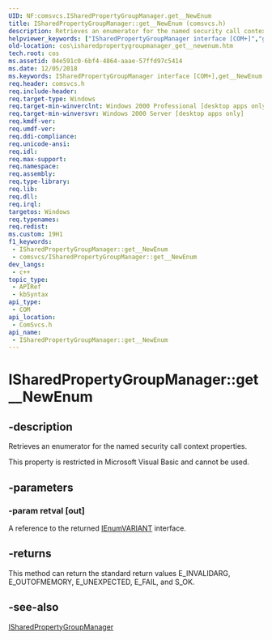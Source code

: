 ```yaml
---
UID: NF:comsvcs.ISharedPropertyGroupManager.get__NewEnum
title: ISharedPropertyGroupManager::get__NewEnum (comsvcs.h)
description: Retrieves an enumerator for the named security call context properties.
helpviewer_keywords: ["ISharedPropertyGroupManager interface [COM+]","get__NewEnum method","ISharedPropertyGroupManager.get__NewEnum","ISharedPropertyGroupManager::get__NewEnum","_cos_ISharedPropertyGroupManager_get__NewEnum","comsvcs/ISharedPropertyGroupManager::get__NewEnum","cos.isharedpropertygroupmanager_get__newenum","get__NewEnum","get__NewEnum method [COM+]","get__NewEnum method [COM+]","ISharedPropertyGroupManager interface"]
old-location: cos\isharedpropertygroupmanager_get__newenum.htm
tech.root: cos
ms.assetid: 04e591c0-6bf4-4864-aaae-57ffd97c5414
ms.date: 12/05/2018
ms.keywords: ISharedPropertyGroupManager interface [COM+],get__NewEnum method, ISharedPropertyGroupManager.get__NewEnum, ISharedPropertyGroupManager::get__NewEnum, _cos_ISharedPropertyGroupManager_get__NewEnum, comsvcs/ISharedPropertyGroupManager::get__NewEnum, cos.isharedpropertygroupmanager_get__newenum, get__NewEnum, get__NewEnum method [COM+], get__NewEnum method [COM+],ISharedPropertyGroupManager interface
req.header: comsvcs.h
req.include-header: 
req.target-type: Windows
req.target-min-winverclnt: Windows 2000 Professional [desktop apps only]
req.target-min-winversvr: Windows 2000 Server [desktop apps only]
req.kmdf-ver: 
req.umdf-ver: 
req.ddi-compliance: 
req.unicode-ansi: 
req.idl: 
req.max-support: 
req.namespace: 
req.assembly: 
req.type-library: 
req.lib: 
req.dll: 
req.irql: 
targetos: Windows
req.typenames: 
req.redist: 
ms.custom: 19H1
f1_keywords:
 - ISharedPropertyGroupManager::get__NewEnum
 - comsvcs/ISharedPropertyGroupManager::get__NewEnum
dev_langs:
 - c++
topic_type:
 - APIRef
 - kbSyntax
api_type:
 - COM
api_location:
 - ComSvcs.h
api_name:
 - ISharedPropertyGroupManager::get__NewEnum
---
```


# ISharedPropertyGroupManager::get__NewEnum


## -description

Retrieves an enumerator for the named security call context properties.

This property is restricted in Microsoft Visual Basic and cannot be used.

## -parameters

### -param retval [out]

A reference to the returned <a href="/windows/win32/api/oaidl/nn-oaidl-ienumvariant">IEnumVARIANT</a> interface.

## -returns

This method can return the standard return values E_INVALIDARG, E_OUTOFMEMORY, E_UNEXPECTED, E_FAIL, and S_OK.

## -see-also

<a href="/windows/desktop/api/comsvcs/nn-comsvcs-isharedpropertygroupmanager">ISharedPropertyGroupManager</a>

